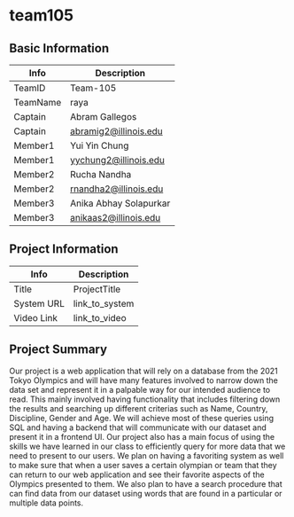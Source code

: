# team105

## Basic Information

|   Info      |        Description     |
| ----------- | ---------------------- |
| TeamID      |        Team-105        |
| TeamName    |         raya         |
| Captain     |       Abram Gallegos    |
| Captain     |  abramig2@illinois.edu  |
| Member1     |        Yui Yin Chung      |
| Member1     |   yychung2@illinois.edu  |
| Member2     |  Rucha Nandha  |
| Member2     |   rnandha2@illinois.edu  |
| Member3     |     Anika Abhay Solapurkar     |
| Member3     |  anikaas2@illinois.edu |

## Project Information

|   Info      |        Description     |
| ----------- | ---------------------- |
|  Title      |       ProjectTitle     |
| System URL  |      link_to_system    |
| Video Link  |      link_to_video     |

## Project Summary

Our project is a web application that will rely on a database from the 2021 Tokyo Olympics and will have many features involved to narrow down the data set and represent it in a palpable way for our intended audience to read. This mainly involved having functionality that includes filtering down the results and searching up different criterias such as Name, Country, Discipline, Gender and Age. We will achieve most of these queries using SQL and having a backend that will communicate with our dataset and present it in a frontend UI.
	Our project also has a main focus of using the skills we have learned in our class to efficiently query for more data that we need to present to our users. We plan on having a favoriting system as well to make sure that when a user saves a certain olympian or team that they can return to our web application and see their favorite aspects of the Olympics presented to them. We also plan to have a search procedure that can find data from our dataset using words that are found in a particular or multiple data points.


